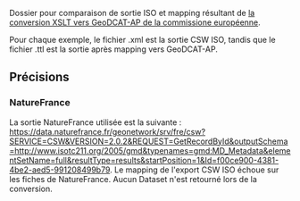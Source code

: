 Dossier pour comparaison de sortie ISO et mapping résultant de [la conversion XSLT vers GeoDCAT-AP de la commissione européenne](https://geodcat-ap.semic.eu/api/).

Pour chaque exemple, le fichier .xml est la sortie CSW ISO, tandis que le fichier .ttl est la sortie après mapping vers GeoDCAT-AP.

## Précisions

### NatureFrance

La sortie NatureFrance utilisée est la suivante : https://data.naturefrance.fr/geonetwork/srv/fre/csw?SERVICE=CSW&VERSION=2.0.2&REQUEST=GetRecordById&outputSchema=http://www.isotc211.org/2005/gmd&typenames=gmd:MD_Metadata&elementSetName=full&resultType=results&startPosition=1&Id=f00ce900-4381-4be2-aed5-991208499b79.
Le mapping de l'export CSW ISO échoue sur les fiches de NatureFrance. Aucun Dataset n'est retourné lors de la conversion.

